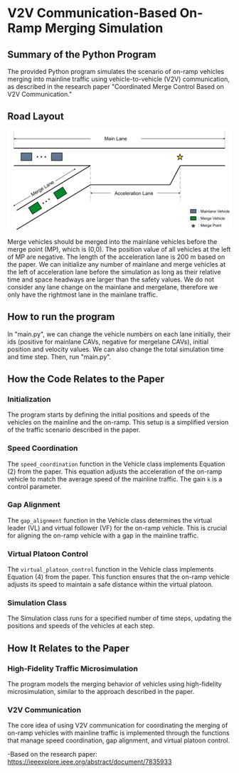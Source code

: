 # V2V Communication-Based On-Ramp Merging Simulation

## Summary of the Python Program

The provided Python program simulates the scenario of on-ramp vehicles merging into mainline traffic using vehicle-to-vehicle (V2V) communication, as described in the research paper "Coordinated Merge Control Based on V2V Communication."

## Road Layout

  <img src="Merge Road Layout.PNG" alt="Merge Road Layout." style="zoom:100%;" />

Merge vehicles should be merged into the mainlane vehicles before the merge point (MP), which is (0,0). The position value of all vehicles at the left of MP are negative. The length of the acceleration lane is 200 m based on the paper. We can initialize any number of mainlane and merge vehicles at the left of acceleration lane before the simulation as long as their relative time and space headways are larger than the safety values. We do not consider any lane change on the mainlane and mergelane, therefore we only have the rightmost lane in the mainlane traffic.

## How to run the program

In "main.py", we can change the vehicle numbers on each lane initially, their ids (positive for mainlane CAVs, negative for mergelane CAVs), initial position and velocity values. We can also change the total simulation time and time step. Then, run "main.py".

## How the Code Relates to the Paper

### Initialization

The program starts by defining the initial positions and speeds of the vehicles on the mainline and the on-ramp. This setup is a simplified version of the traffic scenario described in the paper.

### Speed Coordination

The `speed_coordination` function in the Vehicle class implements Equation (2) from the paper. This equation adjusts the acceleration of the on-ramp vehicle to match the average speed of the mainline traffic. The gain `k` is a control parameter.

### Gap Alignment

The `gap_alignment` function in the Vehicle class determines the virtual leader (VL) and virtual follower (VF) for the on-ramp vehicle. This is crucial for aligning the on-ramp vehicle with a gap in the mainline traffic.

### Virtual Platoon Control

The `virtual_platoon_control` function in the Vehicle class implements Equation (4) from the paper. This function ensures that the on-ramp vehicle adjusts its speed to maintain a safe distance within the virtual platoon.

<!-- ### Sensor Noise Model

The `sensor_noise` function implements the Gauss-Markov noise model from Equations (6), (7), and (8). This simulates GPS position measurement errors, which affect the accuracy of vehicle position data used in the V2V communication. -->

### Simulation Class

The Simulation class runs for a specified number of time steps, updating the positions and speeds of the vehicles at each step.

## How It Relates to the Paper

### High-Fidelity Traffic Microsimulation

The program models the merging behavior of vehicles using high-fidelity microsimulation, similar to the approach described in the paper.

### V2V Communication

The core idea of using V2V communication for coordinating the merging of on-ramp vehicles with mainline traffic is implemented through the functions that manage speed coordination, gap alignment, and virtual platoon control.

-Based on the research paper: https://ieeexplore.ieee.org/abstract/document/7835933
